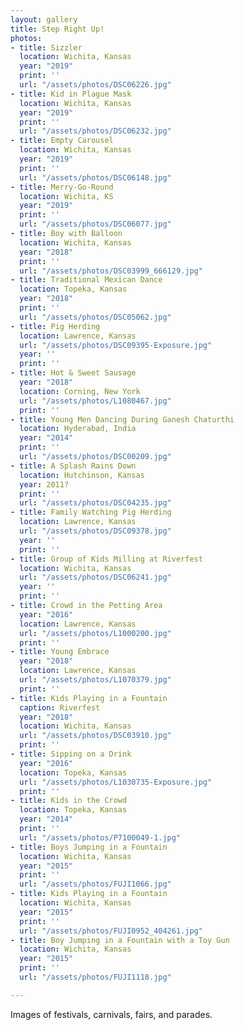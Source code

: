 ```yaml
---
layout: gallery
title: Step Right Up!
photos:
- title: Sizzler
  location: Wichita, Kansas
  year: "2019"
  print: ''
  url: "/assets/photos/DSC06226.jpg"
- title: Kid in Plague Mask
  location: Wichita, Kansas
  year: "2019"
  print: ''
  url: "/assets/photos/DSC06232.jpg"
- title: Empty Carousel
  location: Wichita, Kansas
  year: "2019"
  print: ''
  url: "/assets/photos/DSC06148.jpg"
- title: Merry-Go-Round
  location: Wichita, KS
  year: "2019"
  print: ''
  url: "/assets/photos/DSC06077.jpg"
- title: Boy with Balloon
  location: Wichita, Kansas
  year: "2018"
  print: ''
  url: "/assets/photos/DSC03999_666129.jpg"
- title: Traditional Mexican Dance
  location: Topeka, Kansas
  year: "2018"
  print: ''
  url: "/assets/photos/DSC05062.jpg"
- title: Pig Herding
  location: Lawrence, Kansas
  url: "/assets/photos/DSC09395-Exposure.jpg"
  year: ''
  print: ''
- title: Hot & Sweet Sausage
  year: "2018"
  location: Corning, New York
  url: "/assets/photos/L1080467.jpg"
  print: ''
- title: Young Men Dancing During Ganesh Chaturthi
  location: Hyderabad, India
  year: "2014"
  print: ''
  url: "/assets/photos/DSC00209.jpg"
- title: A Splash Rains Down
  location: Hutchinson, Kansas
  year: 2011?
  print: ''
  url: "/assets/photos/DSC04235.jpg"
- title: Family Watching Pig Herding
  location: Lawrence, Kansas
  url: "/assets/photos/DSC09378.jpg"
  year: ''
  print: ''
- title: Group of Kids Milling at Riverfest
  location: Wichita, Kansas
  url: "/assets/photos/DSC06241.jpg"
  year: ''
  print: ''
- title: Crowd in the Petting Area
  year: "2016"
  location: Lawrence, Kansas
  url: "/assets/photos/L1000200.jpg"
  print: ''
- title: Young Embrace
  year: "2018"
  location: Lawrence, Kansas
  url: "/assets/photos/L1070379.jpg"
  print: ''
- title: Kids Playing in a Fountain
  caption: Riverfest
  year: "2018"
  location: Wichita, Kansas
  url: "/assets/photos/DSC03910.jpg"
  print: ''
- title: Sipping on a Drink
  year: "2016"
  location: Topeka, Kansas
  url: "/assets/photos/L1030735-Exposure.jpg"
  print: ''
- title: Kids in the Crowd
  location: Topeka, Kansas
  year: "2014"
  print: ''
  url: "/assets/photos/P7100049-1.jpg"
- title: Boys Jumping in a Fountain
  location: Wichita, Kansas
  year: "2015"
  print: ''
  url: "/assets/photos/FUJI1066.jpg"
- title: Kids Playing in a Fountain
  location: Wichita, Kansas
  year: "2015"
  print: ''
  url: "/assets/photos/FUJI0952_404261.jpg"
- title: Boy Jumping in a Fountain with a Toy Gun
  location: Wichita, Kansas
  year: "2015"
  print: ''
  url: "/assets/photos/FUJI1118.jpg"

---
```

Images of festivals, carnivals, fairs, and parades.